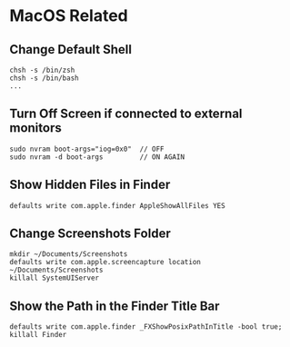 # MacOS Related

## Change Default Shell

    chsh -s /bin/zsh
    chsh -s /bin/bash
    ...
    
## Turn Off Screen if connected to external monitors

    sudo nvram boot-args="iog=0x0"  // OFF
    sudo nvram -d boot-args         // ON AGAIN    

## Show Hidden Files in Finder

    defaults write com.apple.finder AppleShowAllFiles YES
    
## Change Screenshots Folder

    mkdir ~/Documents/Screenshots
    defaults write com.apple.screencapture location ~/Documents/Screenshots
    killall SystemUIServer
    
## Show the Path in the Finder Title Bar

    defaults write com.apple.finder _FXShowPosixPathInTitle -bool true; 
    killall Finder
    
